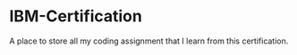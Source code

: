 # IBM-Certification
A place to store all my coding assignment that I learn from this certification.

